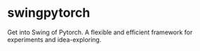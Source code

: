 # swingpytorch
Get into Swing of Pytorch. A flexible and efficient framework for experiments and idea-exploring.
